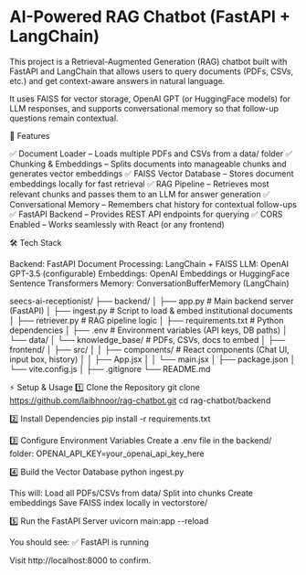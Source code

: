 # AI-Powered RAG Chatbot (FastAPI + LangChain) #
 
This project is a Retrieval-Augmented Generation (RAG) chatbot built with FastAPI and LangChain that allows users to query documents (PDFs, CSVs, etc.) and get context-aware answers in natural language.

It uses FAISS for vector storage, OpenAI GPT (or HuggingFace models) for LLM responses, and supports conversational memory so that follow-up questions remain contextual.

🚀 Features

✅ Document Loader – Loads multiple PDFs and CSVs from a data/ folder
✅ Chunking & Embeddings – Splits documents into manageable chunks and generates vector embeddings
✅ FAISS Vector Database – Stores document embeddings locally for fast retrieval
✅ RAG Pipeline – Retrieves most relevant chunks and passes them to an LLM for answer generation
✅ Conversational Memory – Remembers chat history for contextual follow-ups
✅ FastAPI Backend – Provides REST API endpoints for querying
✅ CORS Enabled – Works seamlessly with React (or any frontend)

🛠️ Tech Stack

Backend: FastAPI
Document Processing: LangChain + FAISS
LLM: OpenAI GPT-3.5 (configurable)
Embeddings: OpenAI Embeddings or HuggingFace Sentence Transformers
Memory: ConversationBufferMemory (LangChain)

seecs-ai-receptionist/
├── backend/
│   ├── app.py              # Main backend server (FastAPI)
│   ├── ingest.py           # Script to load & embed institutional documents
│   ├── retriever.py        # RAG pipeline logic
│   ├── requirements.txt    # Python dependencies
│   ├── .env                # Environment variables (API keys, DB paths)
│   └── data/
│       └── knowledge_base/ # PDFs, CSVs, docs to embed
│
├── frontend/
│   ├── src/
│   │   ├── components/     # React components (Chat UI, input box, history)
│   │   ├── App.jsx
│   │   └── main.jsx
│   ├── package.json
│   └── vite.config.js
│
├── .gitignore
└── README.md

⚡ Setup & Usage
1️⃣ Clone the Repository
git clone https://github.com/laibhnoor/rag-chatbot.git
cd rag-chatbot/backend

2️⃣ Install Dependencies
pip install -r requirements.txt

3️⃣ Configure Environment Variables
Create a .env file in the backend/ folder:
OPENAI_API_KEY=your_openai_api_key_here

4️⃣ Build the Vector Database
python ingest.py


This will:
Load all PDFs/CSVs from data/
Split into chunks
Create embeddings
Save FAISS index locally in vectorstore/

5️⃣ Run the FastAPI Server
uvicorn main:app --reload

You should see:
✅ FastAPI is running

Visit http://localhost:8000 to confirm.






